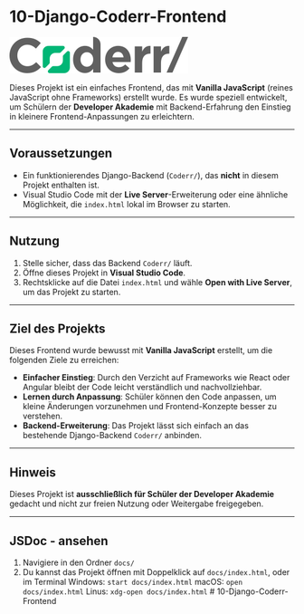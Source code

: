 # 10-Django-Coderr-Frontend

![Coderr Logo](assets/logo/logo_coderr.svg)

Dieses Projekt ist ein einfaches Frontend, das mit **Vanilla JavaScript** (reines JavaScript ohne Frameworks) erstellt wurde. Es wurde speziell entwickelt, um Schülern der **Developer Akademie** mit Backend-Erfahrung den Einstieg in kleinere Frontend-Anpassungen zu erleichtern.

---

## Voraussetzungen

- Ein funktionierendes Django-Backend (`Coderr/`), das **nicht** in diesem Projekt enthalten ist.
- Visual Studio Code mit der **Live Server**-Erweiterung oder eine ähnliche Möglichkeit, die `index.html` lokal im Browser zu starten.

---

## Nutzung

1. Stelle sicher, dass das Backend `Coderr/` läuft.
2. Öffne dieses Projekt in **Visual Studio Code**.
3. Rechtsklicke auf die Datei `index.html` und wähle **Open with Live Server**, um das Projekt zu starten.

---

## Ziel des Projekts

Dieses Frontend wurde bewusst mit **Vanilla JavaScript** erstellt, um die folgenden Ziele zu erreichen:

- **Einfacher Einstieg**: Durch den Verzicht auf Frameworks wie React oder Angular bleibt der Code leicht verständlich und nachvollziehbar.
- **Lernen durch Anpassung**: Schüler können den Code anpassen, um kleine Änderungen vorzunehmen und Frontend-Konzepte besser zu verstehen.
- **Backend-Erweiterung**: Das Projekt lässt sich einfach an das bestehende Django-Backend `Coderr/` anbinden.

---

## Hinweis

Dieses Projekt ist **ausschließlich für Schüler der Developer Akademie** gedacht und nicht zur freien Nutzung oder Weitergabe freigegeben.

---

## JSDoc - ansehen

1. Navigiere in den Ordner `docs/`
2. Du kannst das Projekt öffnen mit Doppelklick auf `docs/index.html`, oder im Terminal 
    Windows: `start docs/index.html`
    macOS: `open docs/index.html`
    Linus: `xdg-open docs/index.html` 
#   1 0 - D j a n g o - C o d e r r - F r o n t e n d 
 
 